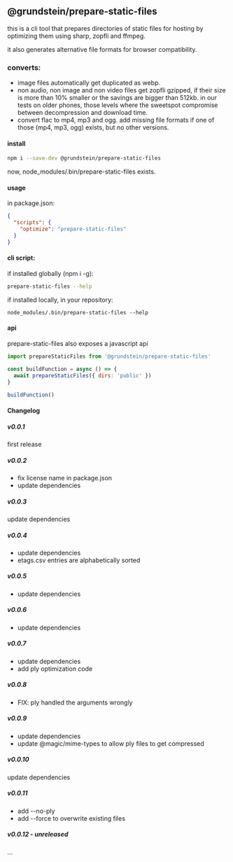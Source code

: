 ## @grundstein/prepare-static-files

this is a cli tool that prepares directories of static files for hosting by optimizing them
using sharp, zopfli and ffmpeg.

it also generates alternative file formats for browser compatibility.

### converts:

- image files automatically get duplicated as webp.
- non audio, non image and non video files get zopfli gzipped, if their size is more than 10% smaller or the savings are bigger than 512kb.
  in our tests on older phones, those levels where the sweetspot compromise between decompression and download time.
- convert flac to mp4, mp3 and ogg. add missing file formats if one of those (mp4, mp3, ogg) exists, but no other versions.

#### install

```bash
npm i --save-dev @grundstein/prepare-static-files
```

now, node_modules/.bin/prepare-static-files exists.

#### usage

in package.json:

```json
{
  "scripts": {
    "optimize": "prepare-static-files"
  }
}
```

#### cli script:

if installed globally (npm i -g):

```bash
prepare-static-files --help
```

if installed locally, in your repository:

```
node_modules/.bin/prepare-static-files --help
```

#### api

prepare-static-files also exposes a javascript api

```javascript
import prepareStaticFiles from '@grundstein/prepare-static-files'

const buildFunction = async () => {
  await prepareStaticFiles({ dirs: 'public' })
}

buildFunction()
```

#### Changelog

##### v0.0.1

first release

##### v0.0.2

- fix license name in package.json
- update dependencies

##### v0.0.3

update dependencies

##### v0.0.4

- update dependencies
- etags.csv entries are alphabetically sorted

##### v0.0.5

- update dependencies

##### v0.0.6

- update dependencies

##### v0.0.7

- update dependencies
- add ply optimization code

##### v0.0.8

- FIX: ply handled the arguments wrongly

##### v0.0.9

- update dependencies
- update @magic/mime-types to allow ply files to get compressed

##### v0.0.10

update dependencies

##### v0.0.11

- add --no-ply
- add --force to overwrite existing files

##### v0.0.12 - unreleased

...

